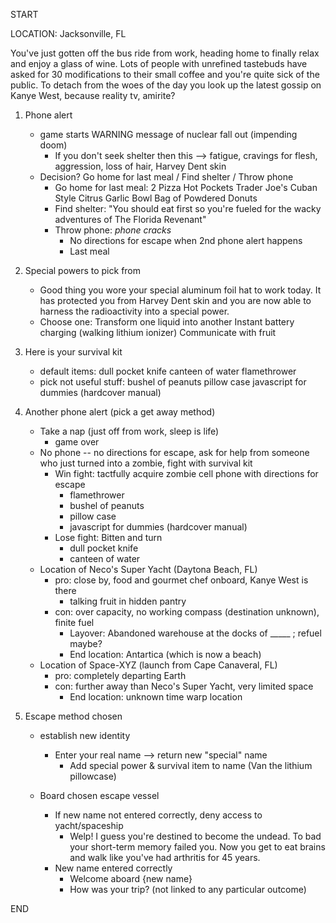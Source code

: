 <!-- THE FLORIDA REVENANT -->

START

LOCATION: Jacksonville, FL

You've just gotten off the bus ride from work, heading home to finally relax and enjoy a glass of wine. Lots of people with unrefined tastebuds have asked for 30 modifications to their small coffee and you're quite sick of the public. To detach from the woes of the day you look up the latest gossip on Kanye West, because reality tv, amirite?  

1. Phone alert
    - game starts WARNING message of nuclear fall out (impending doom)
        - If you don't seek shelter then this -->
            fatigue, cravings for flesh, aggression, loss of hair, Harvey Dent skin
    - Decision? Go home for last meal / Find shelter / Throw phone
        - Go home for last meal:
            2 Pizza Hot Pockets
            Trader Joe's Cuban Style Citrus Garlic Bowl
            Bag of Powdered Donuts
        - Find shelter: "You should eat first so you're fueled for the wacky adventures of The Florida Revenant"
        - Throw phone: *phone cracks*
            - No directions for escape when 2nd phone alert happens
            - Last meal

2. Special powers to pick from
    - Good thing you wore your special aluminum foil hat to work today. It has protected you from Harvey Dent skin and you are now able to harness the radioactivity into a special power.
    - Choose one:
        Transform one liquid into another
        Instant battery charging (walking lithium ionizer)
        Communicate with fruit

3. Here is your survival kit
    - default items:
        dull pocket knife
        canteen of water
        flamethrower
    - pick not useful stuff:
        bushel of peanuts
        pillow case
        javascript for dummies (hardcover manual)


4. Another phone alert (pick a get away method)

    - Take a nap (just off from work, sleep is life)
        - game over
    - No phone -- no directions for escape, ask for help from someone who just turned into a zombie, fight with survival kit
        - Win fight: tactfully acquire zombie cell phone with directions for escape
            - flamethrower
            - bushel of peanuts
            - pillow case
            - javascript for dummies (hardcover manual)
        - Lose fight: Bitten and turn
            - dull pocket knife
            - canteen of water
    - Location of Neco's Super Yacht (Daytona Beach, FL)
        - pro: close by, food and gourmet chef onboard, Kanye West is there
            - talking fruit in hidden pantry
        - con: over capacity, no working compass (destination unknown), finite fuel
            - Layover: Abandoned warehouse at the docks of _____ ; refuel maybe?
            - End location: Antartica (which is now a beach)
    - Location of Space-XYZ (launch from Cape Canaveral, FL)
        - pro: completely departing Earth
        - con: further away than Neco's Super Yacht, very limited space
            - End location: unknown time warp location

5. Escape method chosen
    - establish new identity
        - Enter your real name --> return new "special" name
            - Add special power & survival item to name (Van the lithium pillowcase)

    - Board chosen escape vessel
        - If new name not entered correctly, deny access to yacht/spaceship
            - Welp! I guess you're destined to become the undead. To bad your short-term memory failed you. Now you get to eat brains and walk like you've had arthritis for 45 years.
        - New name entered correctly
            - Welcome aboard {new name}
            - How was your trip? (not linked to any particular outcome)



END
